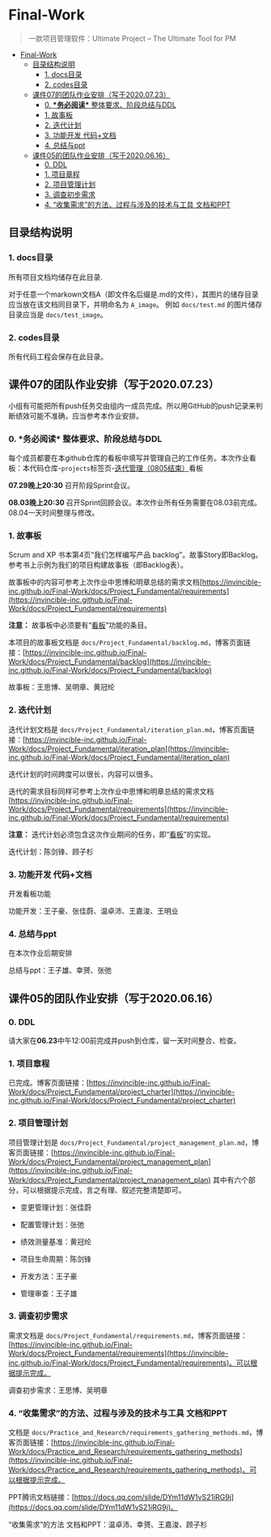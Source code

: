 # Final-Work
> 一款项目管理软件：Ultimate Project – The Ultimate Tool for PM

- [Final-Work](#final-work)
  - [目录结构说明](#目录结构说明)
    - [1. docs目录](#1-docs目录)
    - [2. codes目录](#2-codes目录)
  - [课件07的团队作业安排（写于2020.07.23）](#课件07的团队作业安排写于20200723)
    - [0. **\*务必阅读\*** 整体要求、阶段总结与DDL](#0-务必阅读-整体要求阶段总结与ddl)
    - [1. 故事板](#1-故事板)
    - [2. 迭代计划](#2-迭代计划)
    - [3. 功能开发 代码+文档](#3-功能开发-代码文档)
    - [4. 总结与ppt](#4-总结与ppt)
  - [课件05的团队作业安排（写于2020.06.16）](#课件05的团队作业安排写于20200616)
    - [0. DDL](#0-ddl)
    - [1. 项目章程](#1-项目章程)
    - [2. 项目管理计划](#2-项目管理计划)
    - [3. 调查初步需求](#3-调查初步需求)
    - [4. “收集需求”的方法、过程与涉及的技术与工具 文档和PPT](#4-收集需求的方法过程与涉及的技术与工具-文档和ppt)





## 目录结构说明
### 1. docs目录
所有项目文档均储存在此目录.

对于任意一个markown文档A（即文件名后缀是.md的文件），其图片的储存目录应当放在该文档同目录下，并明命名为 `A_image`。 例如 `docs/test.md` 的图片储存目录应当是 `docs/test_image`。

### 2. codes目录
所有代码工程会保存在此目录。


## 课件07的团队作业安排（写于2020.07.23）

小组有可能把所有push任务交由组内一成员完成。所以用GitHub的push记录来判断绩效可能不准确，应当参考本作业安排。

### 0. **\*务必阅读\*** 整体要求、阶段总结与DDL

每个成员都要在本github仓库的看板中填写并管理自己的工作任务。本次作业看板：本代码仓库-`projects`标签页-[迭代管理（0805结束）](https://github.com/Invincible-Inc/Final-Work/projects/3)看板

**07.29晚上20:30** 召开阶段Sprint会议。

**08.03晚上20:30** 召开Sprint回顾会议。本次作业所有任务需要在08.03前完成。08.04一天时间整理与修改。

### 1. 故事板
Scrum and XP 书本第4页“我们怎样编写产品 backlog”。故事Story即Backlog。参考书上示例为我们的项目构建故事板（即Backlog表）。

故事板中的内容可参考上次作业中思博和明章总结的需求文档[https://invincible-inc.github.io/Final-Work/docs/Project_Fundamental/requirements](https://invincible-inc.github.io/Final-Work/docs/Project_Fundamental/requirements)

**注意：** 故事板中必须要有“[看板](https://invincible-inc.github.io/Final-Work/docs/Project_Fundamental/requirements#%E5%8A%9F%E8%83%BD3%E7%9C%8B%E6%9D%BF)”功能的条目。

本项目的故事板文档是 `docs/Project_Fundamental/backlog.md`，博客页面链接：[https://invincible-inc.github.io/Final-Work/docs/Project_Fundamental/backlog](https://invincible-inc.github.io/Final-Work/docs/Project_Fundamental/backlog)

故事板：王思博、吴明章、黄冠纶

### 2. 迭代计划
迭代计划文档是 `docs/Project_Fundamental/iteration_plan.md`，博客页面链接：[https://invincible-inc.github.io/Final-Work/docs/Project_Fundamental/iteration_plan](https://invincible-inc.github.io/Final-Work/docs/Project_Fundamental/iteration_plan)

迭代计划的时间跨度可以很长，内容可以很多。

迭代的需求目标同样可参考上次作业中思博和明章总结的需求文档[https://invincible-inc.github.io/Final-Work/docs/Project_Fundamental/requirements](https://invincible-inc.github.io/Final-Work/docs/Project_Fundamental/requirements)

**注意：** 迭代计划必须包含这次作业期间的任务，即“[看板](https://invincible-inc.github.io/Final-Work/docs/Project_Fundamental/requirements#%E5%8A%9F%E8%83%BD3%E7%9C%8B%E6%9D%BF)”的实现。

迭代计划：陈剑锋、顾子杉

### 3. 功能开发 代码+文档

开发看板功能

功能开发：王子豪、张佳蔚、温卓沛、王嘉浚、王明业

### 4. 总结与ppt

在本次作业后期安排

总结与ppt：王子雄、幸赟、张弛

## 课件05的团队作业安排（写于2020.06.16）

### 0. DDL
请大家在**06.23**中午12:00前完成并push到仓库，留一天时间整合、检查。

### 1. 项目章程
已完成。博客页面链接：[https://invincible-inc.github.io/Final-Work/docs/Project_Fundamental/project_charter](https://invincible-inc.github.io/Final-Work/docs/Project_Fundamental/project_charter)

### 2. 项目管理计划
项目管理计划是 `docs/Project_Fundamental/project_management_plan.md`，博客页面链接：[https://invincible-inc.github.io/Final-Work/docs/Project_Fundamental/project_management_plan](https://invincible-inc.github.io/Final-Work/docs/Project_Fundamental/project_management_plan) 其中有六个部分，可以根据提示完成，言之有理、叙述完整清楚即可。

- 变更管理计划：张佳蔚

- 配置管理计划：张弛

- 绩效测量基准：黄冠纶

- 项目生命周期：陈剑锋

- 开发方法：王子豪

- 管理审查：王子雄

### 3. 调查初步需求
需求文档是 `docs/Project_Fundamental/requirements.md`，博客页面链接：[https://invincible-inc.github.io/Final-Work/docs/Project_Fundamental/requirements](https://invincible-inc.github.io/Final-Work/docs/Project_Fundamental/requirements)。可以根据提示完成。

调查初步需求：王思博、吴明章

### 4. “收集需求”的方法、过程与涉及的技术与工具 文档和PPT

文档是 `docs/Practice_and_Research/requirements_gathering_methods.md`，博客页面链接：[https://invincible-inc.github.io/Final-Work/docs/Practice_and_Research/requirements_gathering_methods](https://invincible-inc.github.io/Final-Work/docs/Practice_and_Research/requirements_gathering_methods)。可以根据提示完成。

PPT腾讯文档链接：[https://docs.qq.com/slide/DYm11dW1vS21iRG9j](https://docs.qq.com/slide/DYm11dW1vS21iRG9j)。

“收集需求”的方法 文档和PPT：温卓沛、幸赟、王嘉浚、顾子杉

